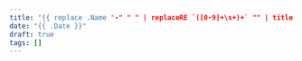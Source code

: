 ```yaml
---
title: "{{ replace .Name "-" " " | replaceRE `([0-9]+\s+)+` "" | title }}"
date: "{{ .Date }}"
draft: true 
tags: []
---
```

